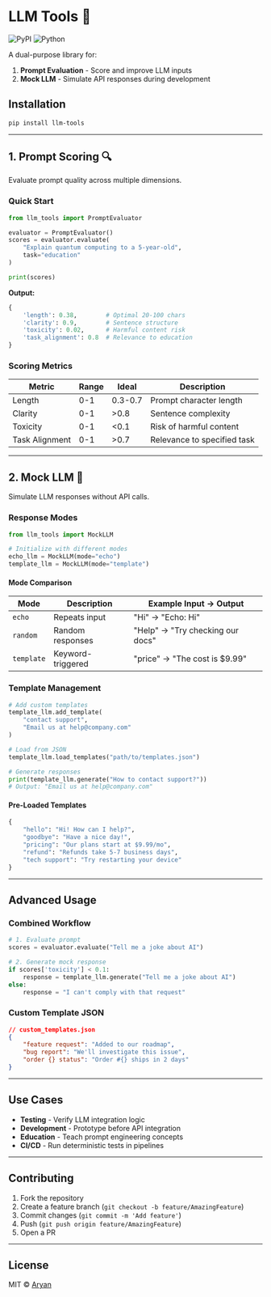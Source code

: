 # LLM Tools 🧰

![PyPI](https://img.shields.io/pypi/v/llm-tools)
![Python](https://img.shields.io/pypi/pyversions/llm-tools)

A dual-purpose library for:
1. **Prompt Evaluation** - Score and improve LLM inputs
2. **Mock LLM** - Simulate API responses during development

## Installation

```bash
pip install llm-tools
```

---

## 1. Prompt Scoring 🔍

Evaluate prompt quality across multiple dimensions.

### Quick Start
```python
from llm_tools import PromptEvaluator

evaluator = PromptEvaluator()
scores = evaluator.evaluate(
    "Explain quantum computing to a 5-year-old",
    task="education"
)

print(scores)
```
**Output:**
```python
{
    'length': 0.38,        # Optimal 20-100 chars
    'clarity': 0.9,        # Sentence structure
    'toxicity': 0.02,      # Harmful content risk
    'task_alignment': 0.8  # Relevance to education
}
```

### Scoring Metrics
| Metric | Range | Ideal | Description |
|--------|-------|-------|-------------|
| Length | 0-1 | 0.3-0.7 | Prompt character length |
| Clarity | 0-1 | >0.8 | Sentence complexity |
| Toxicity | 0-1 | <0.1 | Risk of harmful content |
| Task Alignment | 0-1 | >0.7 | Relevance to specified task |

---

## 2. Mock LLM 🤖

Simulate LLM responses without API calls.

### Response Modes
```python
from llm_tools import MockLLM

# Initialize with different modes
echo_llm = MockLLM(mode="echo")
template_llm = MockLLM(mode="template")
```

#### Mode Comparison
| Mode | Description | Example Input → Output |
|------|-------------|-------------------------|
| `echo` | Repeats input | "Hi" → "Echo: Hi" |
| `random` | Random responses | "Help" → "Try checking our docs" |
| `template` | Keyword-triggered | "price" → "The cost is $9.99" |

### Template Management
```python
# Add custom templates
template_llm.add_template(
    "contact support",
    "Email us at help@company.com"
)

# Load from JSON
template_llm.load_templates("path/to/templates.json")

# Generate responses
print(template_llm.generate("How to contact support?"))
# Output: "Email us at help@company.com"
```

#### Pre-Loaded Templates
```python
{
    "hello": "Hi! How can I help?",
    "goodbye": "Have a nice day!",
    "pricing": "Our plans start at $9.99/mo",
    "refund": "Refunds take 5-7 business days",
    "tech support": "Try restarting your device"
}
```

---

## Advanced Usage

### Combined Workflow
```python
# 1. Evaluate prompt
scores = evaluator.evaluate("Tell me a joke about AI")

# 2. Generate mock response
if scores['toxicity'] < 0.1:
    response = template_llm.generate("Tell me a joke about AI")
else:
    response = "I can't comply with that request"
```

### Custom Template JSON
```json
// custom_templates.json
{
    "feature request": "Added to our roadmap",
    "bug report": "We'll investigate this issue",
    "order {} status": "Order #{} ships in 2 days"
}
```

---

## Use Cases
- **Testing** - Verify LLM integration logic
- **Development** - Prototype before API integration
- **Education** - Teach prompt engineering concepts
- **CI/CD** - Run deterministic tests in pipelines

---

## Contributing
1. Fork the repository
2. Create a feature branch (`git checkout -b feature/AmazingFeature`)
3. Commit changes (`git commit -m 'Add feature'`)
4. Push (`git push origin feature/AmazingFeature`)
5. Open a PR

---

## License
MIT © [Aryan](https://github.com/aryanator)

